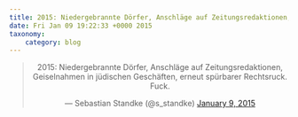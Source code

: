 ```yaml
---
title: 2015: Niedergebrannte Dörfer, Anschläge auf Zeitungsredaktionen, Geiselnahmen in jüdischen Geschäften, erneut spürbarer Rechtsruck.  Fuck.
date: Fri Jan 09 19:22:33 +0000 2015
taxonomy:
    category: blog
---
```

<blockquote class="twitter-tweet" align="center" width="350"><p lang="de" dir="ltr">2015: Niedergebrannte Dörfer, Anschläge auf Zeitungsredaktionen, Geiselnahmen in jüdischen Geschäften, erneut spürbarer Rechtsruck.&#10;&#10;Fuck.</p>&mdash; Sebastian Standke (@s_standke) <a href="https://twitter.com/s_standke/status/553605887190106112">January 9, 2015</a></blockquote>
